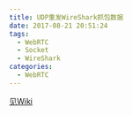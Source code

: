 ```yaml
---
title: UDP重发WireShark抓包数据
date: 2017-08-21 20:51:24
tags:
  - WebRTC
  - Socket
  - WireShark
categories:
  - WebRTC
---
```


[见Wiki](/WebRTC-wiki/zh-CN/#!pages/notes/wireshark-udp-sender.md)